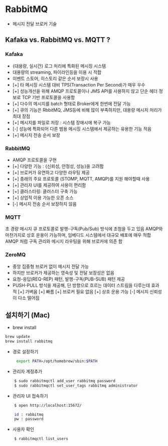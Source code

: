 # RabbitMQ

- 메시지 전달 브로커 기술

## Kafaka vs. RabbitMQ vs. MQTT ?

### Kafaka

- {대용량, 실시간} 로그 처리에 특화된 메시징 시스템
- 대용량의 streaming, 파이라인등을 이용 시 적합
- 이벤트 스토어, 히스토리 같은 순서 보장시 사용
- [+] 타 메시징 시스템 대비 TPS(Transaction Per Second)가 매우 우수
- [+] 성능개선을 위해 AMQP 프로토콜이나 JMS API를 사용하지 않고 단순 헤더 정보로 TCP 기반 프로토콜을 사용함
- [+] 다수의 메시지를 batch 형태로 Broker에게 한번에 전달 가능
- [+] 큐의 기능은 RbbitMQ, JMS등에 비해 많이 부족하지만, 대용량 메시지 처리가 최대 장점
- [+] 메시지를 파일로 저장 : 시스템 장애시에 복구 가능
- [-] 성능에 특화되어 다른 범용 메시징 시스템에서 제공하는 유용한 기능 적음
- [+] 메시지 전송 순서 보장


### RabbitMQ
- AMQP 프로토콜을 구현
- [+] 다양한 기능 : {신뢰성, 안정성, 성능}을 고려함
- [+] 브로커가 유연하고 다양한 라우팅 제공
- [+] 종래의 주요 프로토콜 (STOMP, MQTT, AMQP)를 지원 해야할때 사용
- [+] 관리자 UI를 제공하여 사용이 편리함
- [+] 클러스터링: 클러스터 구축 가능
- [+] 상업적 이용 가능한 오픈 소스
- [-] 메시지 전송 순서 보장하지 않음

### MQTT

초 경량 메시지 큐 프로토콜로 발행-구독(Pub/Sub) 방식에 초첨을 두고 있음
AMQP와 마찬가지로 상호 운용이 가능하며, 임베디드 시스템에서 대규모 배포에 매우 적합
AMQP 처럼 구독 관리와 메시지 라우팅을 위해 브로커에 의존 함

### ZeroMQ

- 중앙 집중형 브로커 없이 메시지 전달 가능
- 하지만 브로커가 제공하는 영속성 및 전달 보장성은 없음
- 요청-응답(REQ-REP) 패턴, 발행-구독(PUB-SUB) 패턴 제공
- PUSH-PULL 방식을 제공해, 단 방향으로 흐르는 데이터 스트림을 다루는데 효과적
[+] 가벼움
[+] 빠름
[+] 브로커 필요 없음
[+] 상호 운용 가능
[-] 메시지 신뢰성이 다소 떨어짐


## 설치하기 (Mac)

- brew install

```bash
brew update
brew install rabbitmq
```

- 경로 설정하기

```bash
     export PATH=/opt/homebrew/sbin:$PATH
```

- 관리자 계정추가

```bash
    $ sudo rabbitmqctl add_user rabbitmq password
    $ sudo rabbitmqctl set_user_tags rabbitmq administrator
```

- 관리자 UI 접속하기

```bash
    $ open http://localhost:15672/

    id : rabbitmq
    pw : password
```

- 사용자 확인

```bash
    $ rabbitmqctl list_users
```